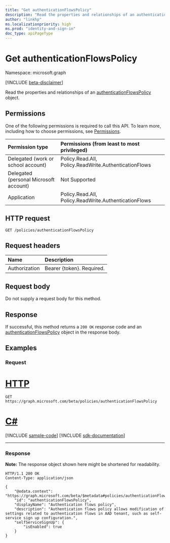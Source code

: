 ```yaml
---
title: "Get authenticationFlowsPolicy"
description: "Read the properties and relationships of an authenticationFlowsPolicy object."
author: "linkhp"
ms.localizationpriority: high
ms.prod: "identity-and-sign-in"
doc_type: apiPageType
---
```


# Get authenticationFlowsPolicy

Namespace: microsoft.graph

[!INCLUDE [beta-disclaimer](../../includes/beta-disclaimer.md)]

Read the properties and relationships of an [authenticationFlowsPolicy](../resources/authenticationflowspolicy.md) object.

## Permissions
One of the following permissions is required to call this API. To learn more, including how to choose permissions, see [Permissions](/graph/permissions-reference).

|Permission type|Permissions (from least to most privileged)|
|:---|:---|
|Delegated (work or school account)|Policy.Read.All, Policy.ReadWrite.AuthenticationFlows|
|Delegated (personal Microsoft account)|Not Supported|
|Application|Policy.Read.All, Policy.ReadWrite.AuthenticationFlows|

## HTTP request

<!-- {
  "blockType": "ignored"
}
-->
``` http
GET /policies/authenticationFlowsPolicy
```

## Request headers
|Name|Description|
|:---|:---|
|Authorization|Bearer {token}. Required.|

## Request body
Do not supply a request body for this method.

## Response

If successful, this method returns a `200 OK` response code and an [authenticationFlowsPolicy](../resources/authenticationflowspolicy.md) object in the response body.

## Examples

### Request

# [HTTP](#tab/http)
<!-- {
  "blockType": "request",
  "name": "get_authenticationflowspolicy"
}
-->
``` http
GET https://graph.microsoft.com/beta/policies/authenticationFlowsPolicy
```

# [C#](#tab/csharp)
[!INCLUDE [sample-code](../includes/snippets/csharp/get-authenticationflowspolicy-csharp-snippets.md)]
[!INCLUDE [sdk-documentation](../includes/snippets/snippets-sdk-documentation-link.md)]

---


### Response
**Note:** The response object shown here might be shortened for readability.
<!-- {
  "blockType": "response",
  "truncated": true,
  "@odata.type": "microsoft.graph.authenticationFlowsPolicy"
}
-->
```http
HTTP/1.1 200 OK
Content-Type: application/json

{
    "@odata.context": "https://graph.microsoft.com/beta/$metadata#policies/authenticationFlowsPolicy/$entity",
    "id": "authenticationFlowsPolicy",
    "displayName": "Authentication flows policy",
    "description": "Authentication flows policy allows modification of settings related to authentication flows in AAD tenant, such as self-service sign up configuration.",
    "selfServiceSignUp": {
        "isEnabled": true
    }
}
```



